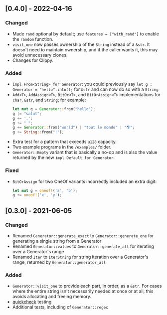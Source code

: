 ## [0.4.0] - 2022-04-16
### Changed
- Made `rand` optional by default; use `features = ["with_rand"]` to enable the `random` function.
- `visit_one` now passes ownership of the `String` instead of a `&str`. It doesn't need to maintain ownership, and if the caller wants it, this may avoid unnecessary clones.
- Changes for Clippy.

### Added
- `impl From<String> for Generator`: you could previously say `let g : Generator = "hello".into();` for `&str` and can now do so with a `String`
- `Add<T>`, `AddAssign<T>`, `BitOr<T>`, and `BitOrAssign<T>` implementations for `char`, `&str`, and `String`; for example:
   ```rust
   let mut g = Generator::from("hello");
   g |= "salut";
   g += ',';
   g += " ";
   g += Generator::from("world") | "tout le monde" | "🌎";
   g += String::from("!");
   ```
- Extra test for a pattern that exceeds `u128` capacity.
- Two example programs in the `/examples/` folder.
- `Generator::Empty` variant that is basically a no-op and is also the value returned by the new `impl Default for Generator`.

### Fixed
- `BitOrAssign` for two OneOf variants incorrectly included an extra digit:
   ```rust
   let mut g = oneof!('a', 'b');
   g += oneof!('x', 'y');
   ```

## [0.3.0] - 2021-06-05
### Changed
- Renamed `Generator::generate_exact` to `Generator::generate_one` for generating a single string from a Generator
- Renamed `Generator::values` to `Generator::generate_all` for iterating over a Generator's range
- Renamed `Iter` to `IterString` for string iteration over a Generator's range, returned by `Generator::generator_all`

### Added
- `Generator::visit_one` to provide each part, in order, as a `&str`. For cases where the entire string isn't necessarily needed at once or at all, this avoids allocating and freeing memory.
- [quickcheck](https://github.com/BurntSushi/quickcheck) testing
- Additional tests, including of `Generator::regex`